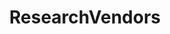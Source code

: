 ---
title: ResearchVendors
crosslinks:
- RCSources
- ResearchChemSource
- imdrc
- NovelDissos
- DarkNetMarkets
---